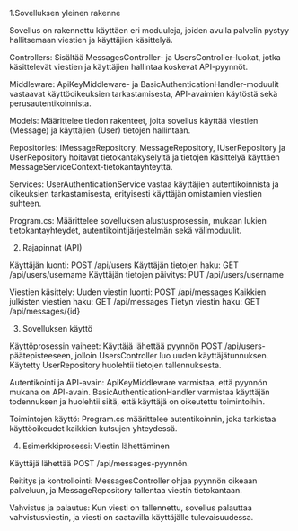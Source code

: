 1.Sovelluksen yleinen rakenne
  
Sovellus on rakennettu käyttäen eri moduuleja, joiden avulla palvelin pystyy hallitsemaan viestien ja käyttäjien käsittelyä.

Controllers: Sisältää MessagesController- ja UsersController-luokat, jotka käsittelevät viestien ja käyttäjien hallintaa koskevat API-pyynnöt.

Middleware: ApiKeyMiddleware- ja BasicAuthenticationHandler-moduulit vastaavat käyttöoikeuksien tarkastamisesta, API-avaimien käytöstä sekä perusautentikoinnista.

Models: Määrittelee tiedon rakenteet, joita sovellus käyttää viestien (Message) ja käyttäjien (User) tietojen hallintaan.

Repositories: IMessageRepository, MessageRepository, IUserRepository ja UserRepository hoitavat tietokantakyselyitä ja tietojen käsittelyä käyttäen MessageServiceContext-tietokantayhteyttä.

Services: UserAuthenticationService vastaa käyttäjien autentikoinnista ja oikeuksien tarkastamisesta, erityisesti käyttäjän omistamien viestien suhteen.

Program.cs: Määrittelee sovelluksen alustusprosessin, mukaan lukien tietokantayhteydet, autentikointijärjestelmän sekä välimoduulit.

2. Rajapinnat (API)
     
Käyttäjän luonti: POST /api/users
Käyttäjän tietojen haku: GET /api/users/username
Käyttäjän tietojen päivitys: PUT /api/users/username
  
Viestien käsittely:
Uuden viestin luonti: POST /api/messages
Kaikkien julkisten viestien haku: GET /api/messages
Tietyn viestin haku: GET /api/messages/{id}
  
3. Sovelluksen käyttö

Käyttöprosessin vaiheet:
Käyttäjä lähettää pyynnön POST /api/users-päätepisteeseen, jolloin UsersController luo uuden käyttäjätunnuksen. 
Käytetty UserRepository huolehtii tietojen tallennuksesta.

Autentikointi ja API-avain:
ApiKeyMiddleware varmistaa, että pyynnön mukana on API-avain. BasicAuthenticationHandler varmistaa käyttäjän todennuksen ja huolehtii siitä, että käyttäjä on oikeutettu toimintoihin.

Toimintojen käyttö:
Program.cs määrittelee autentikoinnin, joka tarkistaa käyttöoikeudet kaikkien kutsujen yhteydessä.

4. Esimerkkiprosessi: Viestin lähettäminen

Käyttäjä lähettää POST /api/messages-pyynnön.

Reititys ja kontrollointi:
MessagesController ohjaa pyynnön oikeaan palveluun, ja MessageRepository tallentaa viestin tietokantaan.

Vahvistus ja palautus:
Kun viesti on tallennettu, sovellus palauttaa vahvistusviestin, ja viesti on saatavilla käyttäjälle tulevaisuudessa.
